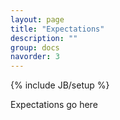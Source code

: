 ```yaml
---
layout: page
title: "Expectations"
description: ""
group: docs
navorder: 3
---
```

{% include JB/setup %}

Expectations go here
